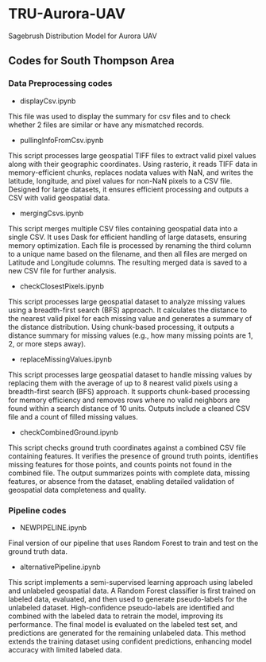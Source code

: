 # TRU-Aurora-UAV
Sagebrush Distribution Model for Aurora UAV

## Codes for South Thompson Area

### Data Preprocessing codes
- displayCsv.ipynb

This file was used to display the summary for csv files and to check whether 2 files are similar or have any mismatched records.
  
- pullingInfoFromCsv.ipynb

This script processes large geospatial TIFF files to extract valid pixel values along with their geographic coordinates. Using rasterio, it reads TIFF data in memory-efficient chunks, replaces nodata values with NaN, and writes the latitude, longitude, and pixel values for non-NaN pixels to a CSV file. Designed for large datasets, it ensures efficient processing and outputs a CSV with valid geospatial data.

- mergingCsvs.ipynb

This script merges multiple CSV files containing geospatial data into a single CSV. It uses Dask for efficient handling of large datasets, ensuring memory optimization. Each file is processed by renaming the third column to a unique name based on the filename, and then all files are merged on Latitude and Longitude columns. The resulting merged data is saved to a new CSV file for further analysis.

- checkClosestPixels.ipynb 

This script processes large geospatial dataset to analyze missing values using a breadth-first search (BFS) approach. It calculates the distance to the nearest valid pixel for each missing value and generates a summary of the distance distribution. Using chunk-based processing, it outputs a distance summary for missing values (e.g., how many missing points are 1, 2, or more steps away).

- replaceMissingValues.ipynb

This script processes large geospatial dataset to handle missing values by replacing them with the average of up to 8 nearest valid pixels using a breadth-first search (BFS) approach. It supports chunk-based processing for memory efficiency and removes rows where no valid neighbors are found within a search distance of 10 units. Outputs include a cleaned CSV file and a count of filled missing values.

- checkCombinedGround.ipynb

This script checks ground truth coordinates against a combined CSV file containing features. It verifies the presence of ground truth points, identifies missing features for those points, and counts points not found in the combined file. The output summarizes points with complete data, missing features, or absence from the dataset, enabling detailed validation of geospatial data completeness and quality.

### Pipeline codes

- NEWPIPELINE.ipynb

Final version of our pipeline that uses Random Forest to train and test on the ground truth data.

- alternativePipeline.ipynb

This script implements a semi-supervised learning approach using labeled and unlabeled geospatial data. A Random Forest classifier is first trained on labeled data, evaluated, and then used to generate pseudo-labels for the unlabeled dataset. High-confidence pseudo-labels are identified and combined with the labeled data to retrain the model, improving its performance. The final model is evaluated on the labeled test set, and predictions are generated for the remaining unlabeled data. This method extends the training dataset using confident predictions, enhancing model accuracy with limited labeled data.
